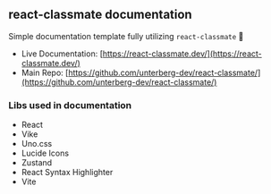 ## react-classmate documentation

Simple documentation template fully utilizing `react-classmate` 🫰

- Live Documentation: [https://react-classmate.dev/](https://react-classmate.dev/)
- Main Repo: [https://github.com/unterberg-dev/react-classmate/](https://github.com/unterberg-dev/react-classmate/)

### Libs used in documentation

- React
- Vike
- Uno.css
- Lucide Icons
- Zustand
- React Syntax Highlighter
- Vite
